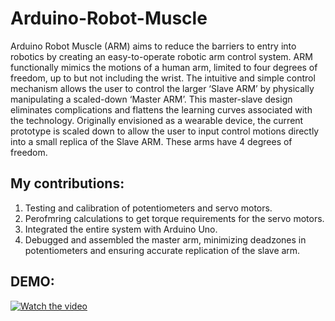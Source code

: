 # Arduino-Robot-Muscle
Arduino Robot Muscle (ARM) aims to reduce the barriers to entry into robotics by creating an easy-to-operate robotic arm control system. ARM functionally mimics the motions of a human arm, limited to four degrees of freedom, up to but not including the wrist. The  intuitive and simple control mechanism allows the user to control the larger ‘Slave ARM’ by physically manipulating a scaled-down ‘Master ARM’. This master-slave design eliminates complications and flattens the learning curves associated with the technology. Originally envisioned as a wearable device, the current prototype is scaled down to allow the user to input control motions directly into a small replica of the Slave ARM. These arms have 4 degrees of freedom. <br>

## My contributions:
1. Testing and calibration of potentiometers and servo motors.
2. Perofmring calculations to get torque requirements for the servo motors.
3. Integrated the entire system with Arduino Uno.
4. Debugged and assembled the master arm, minimizing deadzones in potentiometers and ensuring accurate replication of the slave arm.

## DEMO:
[![Watch the video](https://path/to/your/thumbnail.jpg)](https://github.com/sanskarsoni88/Arduino-Robot-Muscle/main/demo.mp4)





